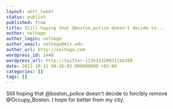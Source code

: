 ```yaml
---
layout: aktt_tweet
status: publish
published: true
title: Still hoping that @boston_police doesn't decide to...
author: nelhage
author_login: nelhage
author_email: nelhage@mit.edu
author_url: http://nelhage.com
wordpress_id: 1448
wordpress_url: http://twitter-123615320031244288
date: 2011-10-11 00:26:03.000000000 +02:00
categories: []
tags: []
---
```

Still hoping that @boston_police doesn't decide to forcibly remove @Occupy_Boston. I hope for better from my city.
